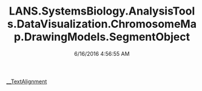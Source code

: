 ﻿---
title: LANS.SystemsBiology.AnalysisTools.DataVisualization.ChromosomeMap.DrawingModels.SegmentObject
date: 6/16/2016 4:56:55 AM
---

[__TextAlignment](T-LANS.SystemsBiology.AnalysisTools.DataVisualization.ChromosomeMap.DrawingModels.SegmentObject.__TextAlignment.html)
